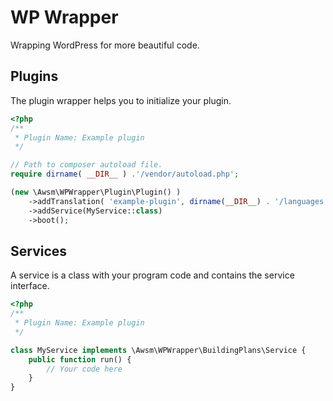 # WP Wrapper

Wrapping WordPress for more beautiful code.

## Plugins

The plugin wrapper helps you to initialize your plugin.

```php
<?php
/**
 * Plugin Name: Example plugin
 */

// Path to composer autoload file.
require dirname( __DIR__ ) .'/vendor/autoload.php'; 

(new \Awsm\WPWrapper\Plugin\Plugin() )
    ->addTranslation( 'example-plugin', dirname(__DIR__) . '/languages' )
    ->addService(MyService::class)
    ->boot();
```

## Services

A service is a class with your program code and contains the service interface.

```php
<?php
/**
 * Plugin Name: Example plugin
 */

class MyService implements \Awsm\WPWrapper\BuildingPlans\Service {
    public function run() {
        // Your code here
    }
}
```